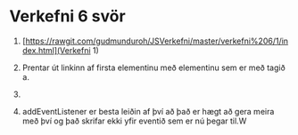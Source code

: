 # Verkefni 6 svör

1. [https://rawgit.com/gudmunduroh/JSVerkefni/master/verkefni%206/1/index.html](Verkefni 1)

2. Prentar út linkinn af firsta elementinu með elementinu sem er með tagið a.

3. 

4. addEventListener er besta leiðin af því að það er hægt að gera meira með því og það skrifar ekki yfir eventið sem er nú þegar til.W